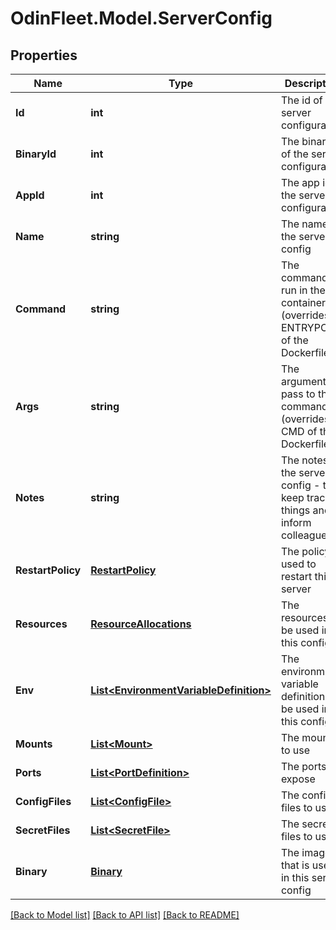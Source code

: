 # OdinFleet.Model.ServerConfig

## Properties

Name | Type | Description | Notes
------------ | ------------- | ------------- | -------------
**Id** | **int** | The id of the server configuration | 
**BinaryId** | **int** | The binary id of the server configuration | 
**AppId** | **int** | The app id of the server configuration | 
**Name** | **string** | The name of the server config | 
**Command** | **string** | The command to run in the container (overrides ENTRYPOINT of the Dockerfile) | 
**Args** | **string** | The arguments to pass to the command (overrides CMD of the Dockerfile) | 
**Notes** | **string** | The notes of the server config - to keep track of things and to inform colleagues | 
**RestartPolicy** | [**RestartPolicy**](RestartPolicy.md) | The policy used to restart this server | 
**Resources** | [**ResourceAllocations**](ResourceAllocations.md) | The resources to be used in this config | 
**Env** | [**List&lt;EnvironmentVariableDefinition&gt;**](EnvironmentVariableDefinition.md) | The environment variable definitions to be used in this config | 
**Mounts** | [**List&lt;Mount&gt;**](Mount.md) | The mounts to use | 
**Ports** | [**List&lt;PortDefinition&gt;**](PortDefinition.md) | The ports to expose | 
**ConfigFiles** | [**List&lt;ConfigFile&gt;**](ConfigFile.md) | The config files to use | 
**SecretFiles** | [**List&lt;SecretFile&gt;**](SecretFile.md) | The secret files to use | 
**Binary** | [**Binary**](Binary.md) | The image that is used in this server config | [optional] 

[[Back to Model list]](../README.md#documentation-for-models) [[Back to API list]](../README.md#documentation-for-api-endpoints) [[Back to README]](../README.md)

